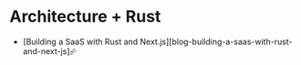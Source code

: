 # Architecture + Rust

- [Building a SaaS with Rust and Next.js][blog-building-a-saas-with-rust-and-next-js]⮳
